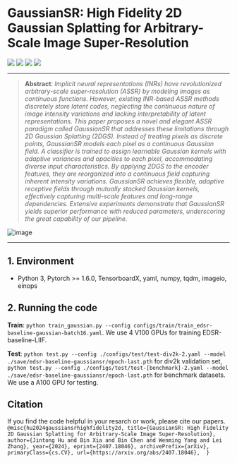 # GaussianSR: High Fidelity 2D Gaussian Splatting for Arbitrary-Scale Image Super-Resolution
[![](https://img.shields.io/badge/Project-Page-green.svg)](https://github.com/tljxyys/GaussianSR) [![](https://img.shields.io/badge/Paper-ArXiv-red.svg)](https://arxiv.org/abs/2407.18046) [![](https://img.shields.io/badge/Dataset-🔰DIV2K-blue.svg)](https://data.vision.ee.ethz.ch/cvl/DIV2K/) [![](https://img.shields.io/badge/Dataset-🔰test_data-blue.svg)](https://cv.snu.ac.kr/research/EDSR/benchmark.tar) 
***
>**Abstract**: _Implicit neural representations (INRs) have revolutionized arbitrary-scale super-resolution (ASSR) by modeling images as continuous functions. However, existing INR-based ASSR methods discretely store latent codes, neglecting the continuous nature of image intensity variations and lacking interpretability of latent representations. This paper proposes a novel and elegant ASSR paradigm called GaussianSR that addresses these limitations through 2D Gaussian Splatting (2DGS). Instead of treating pixels as discrete points, GaussianSR models each pixel as a continuous Gaussian field. A classifier is trained to assign learnable Gaussian kernels with adaptive variances and opacities to each pixel, accommodating diverse input characteristics. By applying 2DGS to the encoder features, they are reorganized into a continuous field capturing inherent intensity variations. GaussianSR achieves flexible, adaptive receptive fields through mutually stacked Gaussian kernels, effectively capturing multi-scale features and long-range dependencies. Extensive experiments demonstrate that GaussianSR yields superior performance with reduced parameters, underscoring the great capability of our pipeline._
>
![image](https://github.com/tljxyys/GaussianSR/blob/main/fig/Figure_1.png)
***
## 1. Environment
- Python 3, Pytorch >= 1.6.0, TensorboardX, yaml, numpy, tqdm, imageio, einops

## 2. Running the code

**Train**: `python train_gaussian.py --config configs/train/train_edsr-baseline-gaussian-batch16.yaml`. We use 4 V100 GPUs for training EDSR-baseline-LIIF.

**Test**: `python test.py --config ./configs/test/test-div2k-2.yaml --model ./save/edsr-baseline-gaussiansr/epoch-last.pth` for div2k validation set, `python test.py --config ./configs/test/test-[benchmark]-2.yaml --model ./save/edsr-baseline-gaussiansr/epoch-last.pth` for benchmark datasets. We use a A100 GPU for testing.

## Citation
If you find the code helpful in your resarch or work, please cite our papers.
`
@misc{hu2024gaussiansrhighfidelity2d,
      title={GaussianSR: High Fidelity 2D Gaussian Splatting for Arbitrary-Scale Image Super-Resolution}, 
      author={Jintong Hu and Bin Xia and Bin Chen and Wenming Yang and Lei Zhang},
      year={2024},
      eprint={2407.18046},
      archivePrefix={arXiv},
      primaryClass={cs.CV},
      url={https://arxiv.org/abs/2407.18046}, 
}
`
